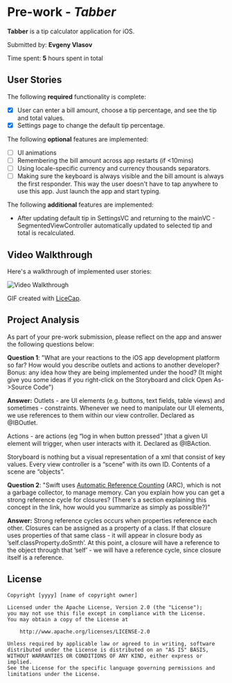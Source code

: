 # Pre-work - *Tabber*

**Tabber** is a tip calculator application for iOS.

Submitted by: **Evgeny Vlasov**

Time spent: **5** hours spent in total

## User Stories

The following **required** functionality is complete:

* [x] User can enter a bill amount, choose a tip percentage, and see the tip and total values.
* [x] Settings page to change the default tip percentage.

The following **optional** features are implemented:
* [ ] UI animations
* [ ] Remembering the bill amount across app restarts (if <10mins)
* [ ] Using locale-specific currency and currency thousands separators.
* [ ] Making sure the keyboard is always visible and the bill amount is always the first responder. This way the user doesn't have to tap anywhere to use this app. Just launch the app and start typing.

The following **additional** features are implemented:

- After updating default tip in SettingsVC and returning to the mainVC - SegmentedViewController automatically updated to selected tip and total is recalculated.


## Video Walkthrough 

Here's a walkthrough of implemented user stories:

<img src='https://media.giphy.com/media/l41JRaxesiGB5V8mA/giphy.gif' title='Video Walkthrough' width='' alt='Video Walkthrough' />

GIF created with [LiceCap](http://www.cockos.com/licecap/).

## Project Analysis

As part of your pre-work submission, please reflect on the app and answer the following questions below:

**Question 1**: "What are your reactions to the iOS app development platform so far? How would you describe outlets and actions to another developer? Bonus: any idea how they are being implemented under the hood? (It might give you some ideas if you right-click on the Storyboard and click Open As->Source Code")

**Answer:** 
Outlets - are UI elements (e.g. buttons, text fields, table views) and sometimes - constraints. Whenever we need to manipulate our UI elements, we use references to them within our view controller.  Declared as @IBOutlet.

Actions - are actions (eg “log in when button pressed” )that a given UI element will trigger, when user interacts with it. Declared as @IBAction. 

Storyboard is nothing but a visual representation of a xml that consist of key values. Every view controller is a “scene” with its own ID. Contents of a scene are “objects”. 

**Question 2**: "Swift uses [Automatic Reference Counting](https://developer.apple.com/library/content/documentation/Swift/Conceptual/Swift_Programming_Language/AutomaticReferenceCounting.html#//apple_ref/doc/uid/TP40014097-CH20-ID49) (ARC), which is not a garbage collector, to manage memory. Can you explain how you can get a strong reference cycle for closures? (There's a section explaining this concept in the link, how would you summarize as simply as possible?)"

**Answer:** 
Strong reference cycles occurs when properties reference each other. Closures can be assigned as a property of a class. If that closure uses properties of that same class - it will appear in closure body as ’self.classProperty.doSmth’. At this point, a closure will have a reference to the object through that ’self’ - we will have a reference cycle, since closure itself is a reference. 


## License

    Copyright [yyyy] [name of copyright owner]

    Licensed under the Apache License, Version 2.0 (the "License");
    you may not use this file except in compliance with the License.
    You may obtain a copy of the License at

        http://www.apache.org/licenses/LICENSE-2.0

    Unless required by applicable law or agreed to in writing, software
    distributed under the License is distributed on an "AS IS" BASIS,
    WITHOUT WARRANTIES OR CONDITIONS OF ANY KIND, either express or implied.
    See the License for the specific language governing permissions and
    limitations under the License.
